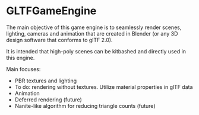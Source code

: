 # GLTFGameEngine
The main objective of this game engine is to seamlessly render scenes, lighting, cameras and animation that are created in Blender (or any 3D design software that conforms to glTF 2.0).

It is intended that high-poly scenes can be kitbashed and directly used in this engine.

Main focuses:
- PBR textures and lighting
-   To do: rendering without textures. Utilize material properties in glTF data
- Animation
- Deferred rendering (future)
- Nanite-like algorithm for reducing triangle counts (future)
